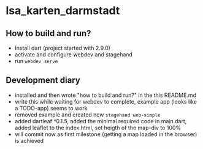 # lsa_karten_darmstadt

## How to build and run?
* Install dart (project started with 2.9.0)
* activate and configure webdev and stagehand
* run `webdev serve`

## Development diary
* installed and then wrote "how to build and run?" in the this README.md
* write this while waiting for webdev to complete, example app (looks like a TODO-app) seems to work
* removed example and created new `stagehand web-simple`
* added dartleaf ^0.1.5, added the minimal required code in main.dart, added leaflet to the index.html, set heigth of the map-div to 100%
* will commit now as first milestone (getting a map loaded in the browser) is achieved

